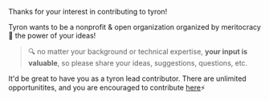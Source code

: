 Thanks for your interest in contributing to tyron! 

Tyron wants to be a nonprofit & open organization organized by meritocracy :rainbow: the power of your ideas!
> :mag: no matter your background or technical expertise, **your input is valuable**, so please share your ideas, suggestions, questions, etc. 

It'd be great to have you as a tyron lead contributor. There are unlimited opportunitites, and you are encouraged to contribute [here](https://github.com/tyronNetwork/tyron/blob/master/ecosystem/howToContribute.md):zap:
